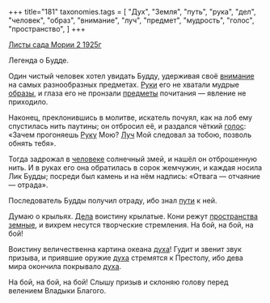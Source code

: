 +++
title="181"
taxonomies.tags = [
 "Дух",
 "Земля",
 "путь",
 "рука",
 "дел",
 "человек",
 "образ",
 "внимание",
 "луч",
 "предмет",
 "мудрость",
 "голос",
 "пространство",
]
+++

[Листы сада Мории 2 1925г](/agni/1925)

Легенда о Будде.   

Один чистый человек хотел увидать Будду, удерживая своё [внимание](/tags/внимание) на самых разнообразных предметах. [Руки](/tags/[рука](/tags/рука)) его не хватали мудрые [образы](/tags/образ), и глаза его не пронзали [предметы](/tags/предмет) почитания — явление не приходило.   

Наконец, преклонившись в молитве, искатель почуял, как на лоб ему спустилась нить паутины; он отбросил её, и раздался чёткий [голос](/tags/голос): «Зачем прогоняешь [Руку](/tags/[рука](/tags/рука)) Мою? [Луч](/tags/[луч](/tags/луч)) Мой следовал за тобою, позволь обнять тебя».   

Тогда задрожал в [человеке](/tags/человек) солнечный змей, и нашёл он отброшенную нить. И в руках его она обратилась в сорок жемчужин, и каждая носила Лик Будды; посреди был камень и на нём надпись: «Отвага — отчаяние — отрада».   

Последователь Будды получил отраду, ибо знал [пути](/tags/путь) к ней.   

Думаю о крыльях. [Дела](/tags/дел) воистину крылатые. Кони режут [пространства](/tags/пространство) [земные](/tags/Земля), и вихрем несутся творческие стремления. На бой, на бой, на бой!   

Воистину величественна картина океана [духа](/tags/Дух)! Гудит и звенит звук призыва, и приявшие оружие [духа](/tags/Дух) стремятся к Престолу, ибо дева мира окончила покрывало [духа](/tags/Дух).   

На бой, на бой, на бой! Слышу призыв и склоняю голову перед велением Владыки Благого.   


